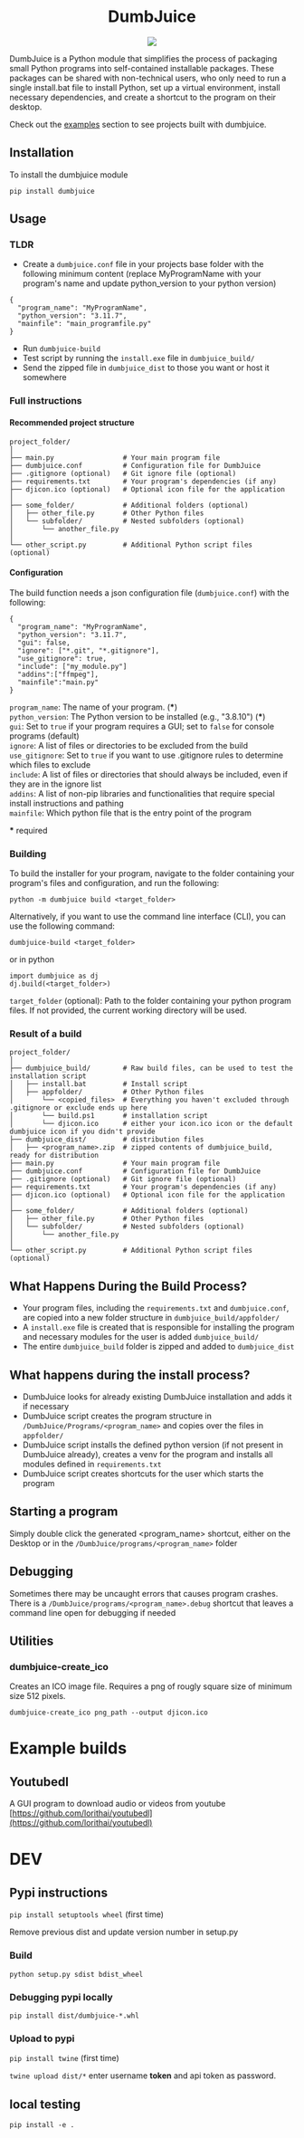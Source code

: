 <div align="center">
<h1>DumbJuice</h1>

<img src="https://raw.githubusercontent.com/lorithai/dumbjuice/refs/heads/main/images/dumbjuice_logo.i.png"></div>

DumbJuice is a Python module that simplifies the process of packaging small Python programs into self-contained installable packages. These packages can be shared with non-technical users, who only need to run a single install.bat file to install Python, set up a virtual environment, install necessary dependencies, and create a shortcut to the program on their desktop.

Check out the [examples](#example-builds) section to see projects built with dumbjuice.

## Installation
To install the dumbjuice module

`
pip install dumbjuice
`

## Usage
### TLDR
* Create a `dumbjuice.conf` file in your projects base folder with the following minimum content (replace MyProgramName with your program's name and update python_version to your python version)
```
{
  "program_name": "MyProgramName",
  "python_version": "3.11.7",
  "mainfile": "main_programfile.py"
}
```
* Run `dumbjuice-build`
* Test script by running the `install.exe` file in `dumbjuice_build/`
* Send the zipped file in `dumbjuice_dist` to those you want or host it somewhere

### Full instructions
#### Recommended project structure
```
project_folder/
│
├── main.py                 # Your main program file 
├── dumbjuice.conf          # Configuration file for DumbJuice
├── .gitignore (optional)   # Git ignore file (optional)
├── requirements.txt        # Your program's dependencies (if any)
├── djicon.ico (optional)   # Optional icon file for the application
│
├── some_folder/            # Additional folders (optional)
│   ├── other_file.py       # Other Python files
│   └── subfolder/          # Nested subfolders (optional)
│       └── another_file.py
│
└── other_script.py         # Additional Python script files (optional)
```
#### Configuration
The build function needs a json configuration file (`dumbjuice.conf`) with the following:

```
{
  "program_name": "MyProgramName",
  "python_version": "3.11.7",
  "gui": false,
  "ignore": ["*.git", "*.gitignore"],
  "use_gitignore": true,
  "include": ["my_module.py"]
  "addins":["ffmpeg"],
  "mainfile":"main.py"
}
```

`program_name`: The name of your program. (__\*__)<br>
`python_version`: The Python version to be installed (e.g., "3.8.10") (__\*__)<br>
`gui`: Set to `true` if your program requires a GUI; set to `false` for console programs (default)<br> 
`ignore`: A list of files or directories to be excluded from the build<br>
`use_gitignore`: Set to `true` if you want to use .gitignore rules to determine which files to exclude<br>
`include`: A list of files or directories that should always be included, even if they are in the ignore list<br>
`addins`: A list of non-pip libraries and functionalities that require special install instructions and pathing<br>
`mainfile`: Which python file that is the entry point of the program

__\*__ required

### Building
To build the installer for your program, navigate to the folder containing your program's files and configuration, and run the following:
```
python -m dumbjuice build <target_folder>
```

Alternatively, if you want to use the command line interface (CLI), you can use the following command:
```
dumbjuice-build <target_folder>
```
or in python
```
import dumbjuice as dj
dj.build(<target_folder>)
```
`target_folder` (optional): Path to the folder containing your python program files. If not provided, the current working directory will be used.

### Result of a build
```
project_folder/
│
├── dumbjuice_build/        # Raw build files, can be used to test the installation script
│   ├── install.bat         # Install script
│   ├── appfolder/          # Other Python files
│       └── <copied_files>  # Everything you haven't excluded through .gitignore or exclude ends up here
│       └── build.ps1       # installation script
│       └── djicon.ico      # either your icon.ico icon or the default dumbjuice icon if you didn't provide
├── dumbjuice_dist/         # distribution files
│   ├── <program_name>.zip  # zipped contents of dumbjuice_build, ready for distribution
├── main.py                 # Your main program file 
├── dumbjuice.conf          # Configuration file for DumbJuice
├── .gitignore (optional)   # Git ignore file (optional)
├── requirements.txt        # Your program's dependencies (if any)
├── djicon.ico (optional)   # Optional icon file for the application
│
├── some_folder/            # Additional folders (optional)
│   ├── other_file.py       # Other Python files
│   └── subfolder/          # Nested subfolders (optional)
│       └── another_file.py
│
└── other_script.py         # Additional Python script files (optional)
```

## What Happens During the Build Process?
* Your program files, including the `requirements.txt` and `dumbjuice.conf`, are copied into a new folder structure in `dumbjuice_build/appfolder/`
* A `install.exe` file is created that is responsible for installing the program and necessary modules for the user is added `dumbjuice_build/`
* The entire `dumbjuice_build` folder is zipped and added to `dumbjuice_dist`

## What happens during the install process?
* DumbJuice looks for already existing DumbJuice installation and adds it if necessary
* DumbJuice script creates the program structure in `/DumbJuice/Programs/<program_name>` and copies over the files in `appfolder/`
* DumbJuice script installs the defined python version (if not present in DumbJuice already), creates a venv for the program and installs all modules defined in `requirements.txt`
* DumbJuice script creates shortcuts for the user which starts the program

## Starting a program
Simply double click the generated <program_name> shortcut, either on the Desktop or in the `/DumbJuice/programs/<program_name>` folder

## Debugging
Sometimes there may be uncaught errors that causes program crashes. 
There is a `/DumbJuice/programs/<program_name>.debug` shortcut that leaves a command line open for debugging if needed

## Utilities

### dumbjuice-create_ico
Creates an ICO image file. Requires a png of rougly square size of minimum size 512 pixels.
```
dumbjuice-create_ico png_path --output djicon.ico
```


# Example builds
## Youtubedl
A GUI program to download audio or videos from youtube <br>
[https://github.com/lorithai/youtubedl](https://github.com/lorithai/youtubedl)


# DEV
## Pypi instructions
```pip install setuptools wheel``` (first time)

Remove previous dist and update version number in setup.py

### Build 
```python setup.py sdist bdist_wheel```

### Debugging pypi locally

```pip install dist/dumbjuice-*.whl```


### Upload to pypi

```pip install twine``` (first time)

```twine upload dist/*```
enter username __token__ and api token as password.

## local testing
```pip install -e .```